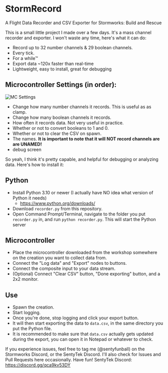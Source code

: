 # StormRecord
A Flight Data Recorder and CSV Exporter for Stormworks: Build and Rescue

This is a small little project I made over a few days. It's a mass channel recorder and exporter. I won't waste any time, here's what it can do:
- Record up to 32 number channels & 29 boolean channels.
- Every tick.
- For a while:tm:
- Export data ~120x faster than real-time
- Lightweight, easy to install, great for debugging

## Microcontroller Settings (in order):
![MC Settings](https://imgur.com/a/GFTuyx4)
- Change how many number channels it records. This is useful as as clamp.
- Change how many boolean channels it records.
- How often it records data. Not very useful in practice.
- Whether or not to convert booleans to 1 and 0.
- Whether or not to clear the CSV on spawn.
- The names. **It is important to note that it will NOT record channels are are UNAMED!**
- debug screen

So yeah, I think it's pretty capable, and helpful for debugging or analyzing data. Here's how to install it:
## Python
- Install Python 3.10 or newer (I actually have NO idea what version of Python it needs)
  - https://www.python.org/downloads/
- Download `recorder.py` from this repository.
- Open Command Prompt/Terminal, navigate to the folder you put `recorder.py` in, and run `python recorder.py`. This will start the Python server

## Microcontroller
- Place the microcontroller downloaded from the workshop somewhere on the creation you want to collect data from.
- Connect the "Log data" and "Export" nodes to buttons.
- Connect the composite input to your data stream.
- (Optional) Connect "Clear CSV" button, "Done exporting" button, and a 2x2 monitor.

## Use
- Spawn the creation.
- Start logging.
- Once you're done, stop logging and click your export button.
- It will then start exporting the data to `data.csv`, in the same directory you put the Python file.
- It is recommended to make sure that `data.csv` actually gets updated during the export, you can open it in Notepad or whatever to check.

If you experience issues, feel free to tag me (@sentyfunball) on the Stormworks Discord, or the SentyTek Discord.
I'll also check for Issues and Pull Requests here occasionally. Have fun!
SentyTek Discord: https://discord.gg/qca9kv53DY

